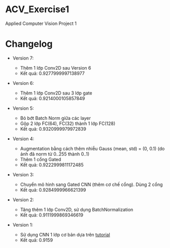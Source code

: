 # ACV_Exercise1
Applied Computer Vision Project 1

# Changelog
- Version 7:
  - Thêm 1 lớp Conv2D sau Version 6
  - Kết quả: 0.9277999997138977

- Version 6:
  - Thêm 1 lớp Conv2D sau 3 lớp gate
  - Kết quả: 0.9214000105857849

- Version 5:
  - Bỏ bớt Batch Norm giữa các layer
  - Gộp 2 lớp FC(64), FC(32) thành 1 lớp FC(128)
  - Kết quả: 0.9320999979972839

- Version 4:
  - Augmentation bằng cách thêm nhiễu Gauss (mean, std) = (0, 0.1) (do ảnh đã norm từ 0..255 thành 0..1)
  - Thêm 1 cổng Gated
  - Kết quả: 0.9222999811172485

- Version 3:
  - Chuyển mô hình sang Gated CNN (thêm cơ chế cổng). Dùng 2 cổng
  - Kết quả: 0.9284999966621399

- Version 2:
  - Tăng thêm 1 lớp Conv2D, sử dụng BatchNormalization
  - Kết quả: 0.9111999869346619

- Version 1:
  - Sử dụng CNN 1 lớp cơ bản dựa trên [tutorial](https://www.kaggle.com/pavansanagapati/a-tutorial-cnn-model-fashion-mnist)
  - Kết quả: 0.9159
